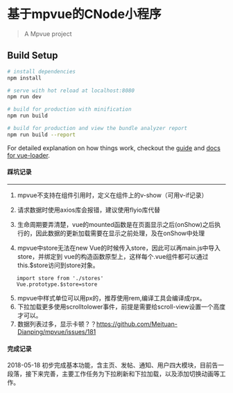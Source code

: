 # 基于mpvue的CNode小程序

> A Mpvue project

## Build Setup

``` bash
# install dependencies
npm install

# serve with hot reload at localhost:8080
npm run dev

# build for production with minification
npm run build

# build for production and view the bundle analyzer report
npm run build --report
```

For detailed explanation on how things work, checkout the [guide](http://vuejs-templates.github.io/webpack/) and [docs for vue-loader](http://vuejs.github.io/vue-loader).

#### 踩坑记录

---

1. mpvue不支持在组件引用时，定义在组件上的v-show（可用v-if记录）


2. 请求数据时使用axios库会报错，建议使用flyio库代替


3. 生命周期要弄清楚，vue的mounted函数是在页面显示之后(onShow)之后执行的，因此数据的更新加载需要在显示之前处理，及在onShow中处理

4. mpvue中store无法在new Vue的时候传入store，因此可以再main.js中导入store，并绑定到
     vue的构造函数原型上，这样每个.vue组件都可以通过this.$store访问到store对象。

```
   import store from './stores'
   Vue.prototype.$store=store
```

5. mpvue中样式单位可以用px的，推荐使用rem,编译工具会编译成rpx。
6. 下拉加载更多使用scrolltolower事件，前提是需要给scroll-view设置一个高度才可以。
7. 数据列表过多，显示卡顿？？https://github.com/Meituan-Dianping/mpvue/issues/181

#### 完成记录

2018-05-18 初步完成基本功能，含主页、发帖、通知、用户四大模块，目前告一段落，接下来完善，主要工作任务为下拉刷新和下拉加载，以及添加切换动画等工作。

